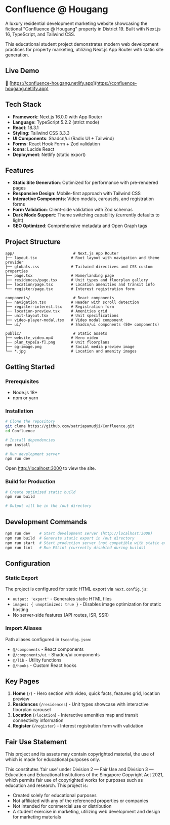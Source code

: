 # Confluence @ Hougang

A luxury residential development marketing website showcasing the fictional "Confluence @ Hougang" property in District 19. Built with Next.js 16, TypeScript, and Tailwind CSS.

This educational student project demonstrates modern web development practices for property marketing, utilizing Next.js App Router with static site generation.

## Live Demo

🔗 [https://confluence-hougang.netlify.app](https://confluence-hougang.netlify.app)

## Tech Stack

- **Framework**: Next.js 16.0.0 with App Router
- **Language**: TypeScript 5.2.2 (strict mode)
- **React**: 18.3.1
- **Styling**: Tailwind CSS 3.3.3
- **UI Components**: Shadcn/ui (Radix UI + Tailwind)
- **Forms**: React Hook Form + Zod validation
- **Icons**: Lucide React
- **Deployment**: Netlify (static export)

## Features

- **Static Site Generation**: Optimized for performance with pre-rendered pages
- **Responsive Design**: Mobile-first approach with Tailwind CSS
- **Interactive Components**: Video modals, carousels, and registration forms
- **Form Validation**: Client-side validation with Zod schemas
- **Dark Mode Support**: Theme switching capability (currently defaults to light)
- **SEO Optimized**: Comprehensive metadata and Open Graph tags

## Project Structure

```
app/                          # Next.js App Router
├── layout.tsx               # Root layout with navigation and theme provider
├── globals.css              # Tailwind directives and CSS custom properties
├── page.tsx                 # Home/landing page
├── residences/page.tsx      # Unit types and floorplan gallery
├── location/page.tsx        # Location amenities and transit info
└── register/page.tsx        # Interest registration form

components/                   # React components
├── navigation.tsx           # Header with scroll detection
├── register-interest.tsx    # Registration form
├── location-preview.tsx     # Amenities grid
├── unit-layout.tsx          # Unit specifications
├── video-player-modal.tsx   # Video modal component
└── ui/                      # Shadcn/ui components (50+ components)

public/                       # Static assets
├── website_video.mp4        # Hero video
├── plan_type[a-f].png       # Unit floorplans
├── og-image.png             # Social media preview image
└── *.jpg                    # Location and amenity images
```

## Getting Started

### Prerequisites

- Node.js 18+
- npm or yarn

### Installation

```bash
# Clone the repository
git clone https://github.com/satriapamudji/Confluence.git
cd Confluence

# Install dependencies
npm install

# Run development server
npm run dev
```

Open [http://localhost:3000](http://localhost:3000) to view the site.

### Build for Production

```bash
# Create optimized static build
npm run build

# Output will be in the /out directory
```

## Development Commands

```bash
npm run dev    # Start development server (http://localhost:3000)
npm run build  # Generate static export in /out directory
npm run start  # Start production server (not compatible with static export)
npm run lint   # Run ESLint (currently disabled during builds)
```

## Configuration

### Static Export
The project is configured for static HTML export via `next.config.js`:
- `output: 'export'` - Generates static HTML files
- `images: { unoptimized: true }` - Disables image optimization for static hosting
- No server-side features (API routes, ISR, SSR)

### Import Aliases
Path aliases configured in `tsconfig.json`:
- `@/components` - React components
- `@/components/ui` - Shadcn/ui components
- `@/lib` - Utility functions
- `@/hooks` - Custom React hooks

## Key Pages

1. **Home** (`/`) - Hero section with video, quick facts, features grid, location preview
2. **Residences** (`/residences`) - Unit types showcase with interactive floorplan carousel
3. **Location** (`/location`) - Interactive amenities map and transit connectivity information
4. **Register** (`/register`) - Interest registration form with validation

## Fair Use Statement

This project and its assets may contain copyrighted material, the use of which is made for educational purposes only. 

This constitutes 'fair use' under Division 2 — Fair Use and Division 3 — Education and Educational Institutions of the Singapore Copyright Act 2021, which permits fair use of copyrighted works for purposes such as education and research. This project is:

- Created solely for educational purposes
- Not affiliated with any of the referenced properties or companies 
- Not intended for commercial use or distribution
- A student exercise in marketing, utilizing web development and design for marketing materials